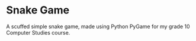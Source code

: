 # Snake Game
A scuffed simple snake game, made using Python PyGame for my grade 10 Computer Studies course.
